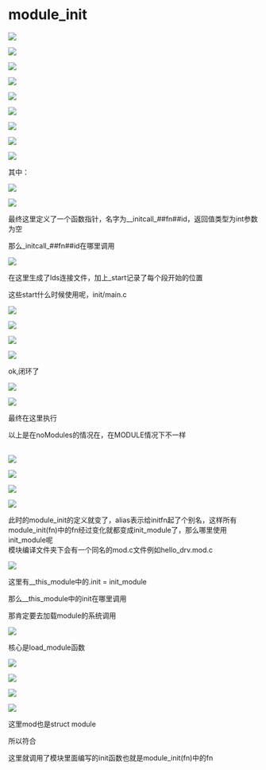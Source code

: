 # module_init
![](module_init_image.png)

![](1_module_init_image.png)

![](2_module_init_image.png)

![](3_module_init_image.png)

![](4_module_init_image.png)

![](5_module_init_image.png)

![](6_module_init_image.png)

![](7_module_init_image.png)

![](8_module_init_image.png)

其中：

![](9_module_init_image.png)

![](10_module_init_image.png)

最终这里定义了一个函数指针，名字为\_\_initcall\_##fn##id，返回值类型为int参数为空

那么\_initcall\_##fn##id在哪里调用

![](11_module_init_image.png)

在这里生成了lds连接文件，加上\_start记录了每个段开始的位置

这些start什么时候使用呢，init/main.c

![](13_module_init_image.png)

![](14_module_init_image.png)

![](15_module_init_image.png)

![](17_module_init_image.png)

ok,闭环了

![](18_module_init_image.png)

![](19_module_init_image.png)

最终在这里执行

以上是在noModules的情况在，在MODULE情况下不一样  
 

![](20_module_init_image.png)

![](21_module_init_image.png)

![](22_module_init_image.png)

![](23_module_init_image.png)

此时的module\_init的定义就变了，alias表示给initfn起了个别名，这样所有module\_init(fn)中的fn经过变化就都变成init\_module了，那么哪里使用init\_module呢  
模块编译文件夹下会有一个同名的mod.c文件例如hello\_drv.mod.c

![](24_module_init_image.png)

这里有\_\_this\_module中的.init = init\_module

那么\_\_this\_module中的init在哪里调用

那肯定要去加载module的系统调用

![](25_module_init_image.png)

核心是load\_module函数

![](26_module_init_image.png)

![](27_module_init_image.png)

![](28_module_init_image.png)

![](29_module_init_image.png)

这里mod也是struct module

所以符合

这里就调用了模块里面编写的init函数也就是module\_init(fn)中的fn